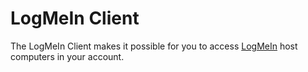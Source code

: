 # LogMeIn Client

The LogMeIn Client makes it possible for you to access [LogMeIn](https://www.logmein.com/) host computers in your account.